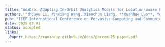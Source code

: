 ```yaml
---
title: "AdaOrb: Adapting In-Orbit Analytics Models for Location-aware Earth Observation Tasks"
authors: "Zhouyu Li, Pinxiang Wang, Xiaochun Liang, **Xuanhao Luo**, Yuchen Liu, Xiaojian Wang, Huayue Gu, Ruozhou Yu"
pub: "IEEE International Conference on Pervasive Computing and Communications (PerCom)"
date: 2025-03-01
status: accepted
links:
  Paper: https://ruozhouy.github.io/docs/percom-25-paper.pdf
---
```

